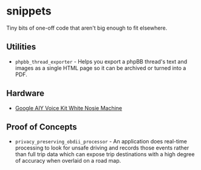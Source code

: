 # snippets

Tiny bits of one-off code that aren't big enough to fit elsewhere.

## Utilities

* `phpbb_thread_exporter` - Helps you export a phpBB thread's text and images as a single HTML page so it can be archived or turned into a PDF.

## Hardware

* [Google AIY Voice Kit White Nosie Machine](aiy_white_noise_machine/)

## Proof of Concepts

* `privacy_preserving_obdii_processor` - An application does real-time processing to look for unsafe driving and records those
    events rather than full trip data which can expose trip destinations with a high degree
    of accuracy when overlaid on a road map.
